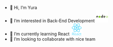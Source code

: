 - 👋 Hi, I’m Yura
- 👀 I’m interested in Back-End Development  <img src="https://github.com/devicons/devicon/blob/master/icons/nodejs/nodejs-original-wordmark.svg" title="NodeJS" alt="NodeJS" width="40" height="40"/>&nbsp;
- 🌱 I’m currently learning React <img src="https://github.com/devicons/devicon/blob/master/icons/react/react-original-wordmark.svg" title="React" alt="React" width="40" height="40"/>&nbsp;
- 💞️ I’m looking to collaborate with nice team

<!---
Kifoxive/Kifoxive is a ✨ special ✨ repository because its `README.md` (this file) appears on your GitHub profile.
You can click the Preview link to take a look at your changes.
--->
